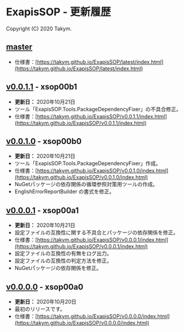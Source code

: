 ﻿# ExapisSOP - 更新履歴
Copyright (C) 2020 Takym.

## [master]
 * 仕様書：[https://takym.github.io/ExapisSOP/latest/index.html](https://takym.github.io/ExapisSOP/latest/index.html)
 
## [v0.0.1.1] - xsop00b1
 * **更新日：** 2020年10月21日
 * ツール「ExapisSOP.Tools.PackageDependencyFixer」の不具合修正。
 * 仕様書：[https://takym.github.io/ExapisSOP/v0.0.1.1/index.html](https://takym.github.io/ExapisSOP/v0.0.1.1/index.html)

## [v0.0.1.0] - xsop00b0
 * **更新日：** 2020年10月21日
 * ツール「ExapisSOP.Tools.PackageDependencyFixer」作成。
 * 仕様書：[https://takym.github.io/ExapisSOP/v0.0.1.0/index.html](https://takym.github.io/ExapisSOP/v0.0.1.0/index.html)
 * NuGetパッケージの依存関係の循環参照対策用ツールの作成。
 * EnglishErrorReportBuilder の書式を修正。

## [v0.0.0.1] - xsop00a1
 * **更新日：** 2020年10月21日
 * 設定ファイルの互換性に関する不具合とパッケージの依存関係を修正。
 * 仕様書：[https://takym.github.io/ExapisSOP/v0.0.0.1/index.html](https://takym.github.io/ExapisSOP/v0.0.0.1/index.html)
 * 設定ファイルの互換性の有無をログ出力。
 * 設定ファイルの互換性の判定方法を修正。
 * NuGetパッケージの依存関係を修正。

## [v0.0.0.0] - xsop00a0
 * **更新日：** 2020年10月20日
 * 最初のリリースです。
 * 仕様書：[https://takym.github.io/ExapisSOP/v0.0.0.0/index.html](https://takym.github.io/ExapisSOP/v0.0.0.0/index.html)

 
[master]: https://github.com/Takym/ExapisSOP/tree/master
[v0.0.1.1]: https://github.com/Takym/ExapisSOP/releases/tag/xsop00b1
[v0.0.1.0]: https://github.com/Takym/ExapisSOP/releases/tag/xsop00b0
[v0.0.0.1]: https://github.com/Takym/ExapisSOP/releases/tag/xsop00a1
[v0.0.0.0]: https://github.com/Takym/ExapisSOP/releases/tag/xsop00a0
